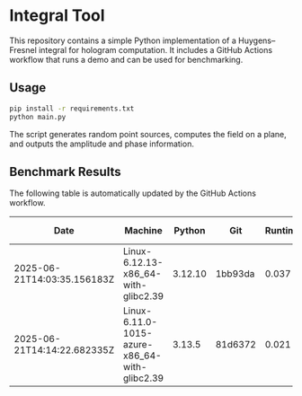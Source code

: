 # Integral Tool

This repository contains a simple Python implementation of a Huygens–Fresnel integral
for hologram computation. It includes a GitHub Actions workflow that runs a demo
and can be used for benchmarking.

## Usage

```bash
pip install -r requirements.txt
python main.py
```

The script generates random point sources, computes the field on a plane, and
outputs the amplitude and phase information.

## Benchmark Results

The following table is automatically updated by the GitHub Actions workflow.

<!-- BENCHMARK_START -->
| Date | Machine | Python | Git | Runtime(s) | Amp shape | Phase shape |
|------|---------|--------|-----|-----------|-----------|-------------|
| 2025-06-21T14:03:35.156183Z | Linux-6.12.13-x86_64-with-glibc2.39 | 3.12.10 | 1bb93da | 0.037 | 64x64 | 64x64 |
| 2025-06-21T14:14:22.682335Z | Linux-6.11.0-1015-azure-x86_64-with-glibc2.39 | 3.13.5 | 81d6372 | 0.021 | 64x64 | 64x64 |
<!-- BENCHMARK_END -->
